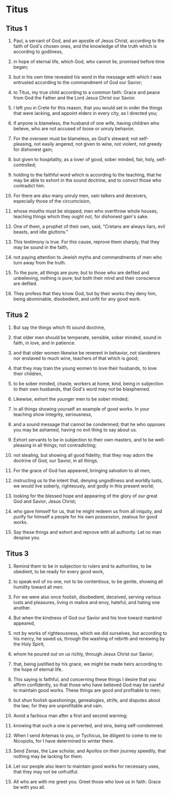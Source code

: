 # Titus

## Titus 1

1. Paul, a servant of God, and an apostle of Jesus Christ, according to the faith of God's chosen ones, and the knowledge of the truth which is according to godliness,

2. in hope of eternal life, which God, who cannot lie, promised before time began;

3. but in his own time revealed his word in the message with which I was entrusted according to the commandment of God our Savior;

4. to Titus, my true child according to a common faith: Grace and peace from God the Father and the Lord Jesus Christ our Savior.

5. I left you in Crete for this reason, that you would set in order the things that were lacking, and appoint elders in every city, as I directed you;

6. if anyone is blameless, the husband of one wife, having children who believe, who are not accused of loose or unruly behavior.

7. For the overseer must be blameless, as God's steward; not self-pleasing, not easily angered, not given to wine, not violent, not greedy for dishonest gain;

8. but given to hospitality, as a lover of good, sober minded, fair, holy, self-controlled;

9. holding to the faithful word which is according to the teaching, that he may be able to exhort in the sound doctrine, and to convict those who contradict him.

10. For there are also many unruly men, vain talkers and deceivers, especially those of the circumcision,

11. whose mouths must be stopped; men who overthrow whole houses, teaching things which they ought not, for dishonest gain's sake.

12. One of them, a prophet of their own, said, "Cretans are always liars, evil beasts, and idle gluttons."

13. This testimony is true. For this cause, reprove them sharply, that they may be sound in the faith,

14. not paying attention to Jewish myths and commandments of men who turn away from the truth.

15. To the pure, all things are pure; but to those who are defiled and unbelieving, nothing is pure; but both their mind and their conscience are defiled.

16. They profess that they know God, but by their works they deny him, being abominable, disobedient, and unfit for any good work.

## Titus 2

1. But say the things which fit sound doctrine,

2. that older men should be temperate, sensible, sober minded, sound in faith, in love, and in patience:

3. and that older women likewise be reverent in behavior, not slanderers nor enslaved to much wine, teachers of that which is good;

4. that they may train the young women to love their husbands, to love their children,

5. to be sober minded, chaste, workers at home, kind, being in subjection to their own husbands, that God's word may not be blasphemed.

6. Likewise, exhort the younger men to be sober minded;

7. in all things showing yourself an example of good works. In your teaching show integrity, seriousness,

8. and a sound message that cannot be condemned; that he who opposes you may be ashamed, having no evil thing to say about us.

9. Exhort servants to be in subjection to their own masters, and to be well-pleasing in all things; not contradicting;

10. not stealing, but showing all good fidelity; that they may adorn the doctrine of God, our Savior, in all things.

11. For the grace of God has appeared, bringing salvation to all men,

12. instructing us to the intent that, denying ungodliness and worldly lusts, we would live soberly, righteously, and godly in this present world;

13. looking for the blessed hope and appearing of the glory of our great God and Savior, Jesus Christ;

14. who gave himself for us, that he might redeem us from all iniquity, and purify for himself a people for his own possession, zealous for good works.

15. Say these things and exhort and reprove with all authority. Let no man despise you.

## Titus 3

1. Remind them to be in subjection to rulers and to authorities, to be obedient, to be ready for every good work,

2. to speak evil of no one, not to be contentious, to be gentle, showing all humility toward all men.

3. For we were also once foolish, disobedient, deceived, serving various lusts and pleasures, living in malice and envy, hateful, and hating one another.

4. But when the kindness of God our Savior and his love toward mankind appeared,

5. not by works of righteousness, which we did ourselves, but according to his mercy, he saved us, through the washing of rebirth and renewing by the Holy Spirit,

6. whom he poured out on us richly, through Jesus Christ our Savior;

7. that, being justified by his grace, we might be made heirs according to the hope of eternal life.

8. This saying is faithful, and concerning these things I desire that you affirm confidently, so that those who have believed God may be careful to maintain good works. These things are good and profitable to men;

9. but shun foolish questionings, genealogies, strife, and disputes about the law; for they are unprofitable and vain.

10. Avoid a factious man after a first and second warning;

11. knowing that such a one is perverted, and sins, being self-condemned.

12. When I send Artemas to you, or Tychicus, be diligent to come to me to Nicopolis, for I have determined to winter there.

13. Send Zenas, the Law scholar, and Apollos on their journey speedily, that nothing may be lacking for them.

14. Let our people also learn to maintain good works for necessary uses, that they may not be unfruitful.

15. All who are with me greet you. Greet those who love us in faith. Grace be with you all.

